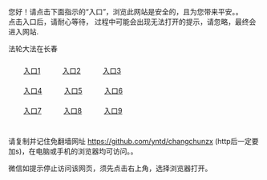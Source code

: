 您好！请点击下面指示的“入口”，浏览此网站是安全的，且为您带来平安。。 <br/>
点击入口后，请耐心等待， 过程中可能会出现无法打开的提示，请忽略，最终会进入网站. </br>

法轮大法在长春<br/>
<div style="padding:10px"><a style="margin:20px" target="_blank" href="https://dw1z8k6kl2v1i.cloudfront.net/2Qpsp?zmpuf" id="ccLink1" rel="nofollow">入口1</a> <a target="_blank" style="margin:20px" href="https://d3t287dxs3e8cy.cloudfront.net/2Qpsp?uimbr" id="ccLink2" rel="nofollow">入口2</a> <a style="margin:20px" target="_blank" href="https://d18fev1h14aw5m.cloudfront.net/2Qpsp?fiyvfsru" id="ccLink3" rel="nofollow">入口3</a></div>

<div style="padding:10px" ><a style="margin:20px" target="_blank" href="https://dw1z8k6kl2v1i.cloudfront.net/2Qpsp?zmpuf" id="ccLink4" rel="nofollow">入口4</a> <a style="margin:20px" href="https://d3t287dxs3e8cy.cloudfront.net/2Qpsp?uimbr" target="_blank" id="ccLink5" rel="nofollow">入口5</a> <a style="margin:20px" href="https://d18fev1h14aw5m.cloudfront.net/2Qpsp?fiyvfsru" target="_blank" id="ccLink6" rel="nofollow">入口6</a></div>

<div style="padding:10px"><a style="margin:20px" target="_blank" href="https://dw1z8k6kl2v1i.cloudfront.net/2Qpsp?zmpuf" id="ccLink7" rel="nofollow">入口7</a> <a style="margin:20px" href="https://d3t287dxs3e8cy.cloudfront.net/2Qpsp?uimbr" target="_blank" id="ccLink8" rel="nofollow">入口8</a> <a style="margin:20px" target="_blank" href="https://d18fev1h14aw5m.cloudfront.net/2Qpsp?fiyvfsru" id="ccLink9" rel="nofollow">入口9</a></div>

<br/>



请复制并记住免翻墙网址 https://github.com/yntd/changchunzx (http后一定要加s)，在电脑或手机的浏览器均可访问。。<br/>

微信如提示停止访问该网页，须先点击右上角，选择浏览器打开。
